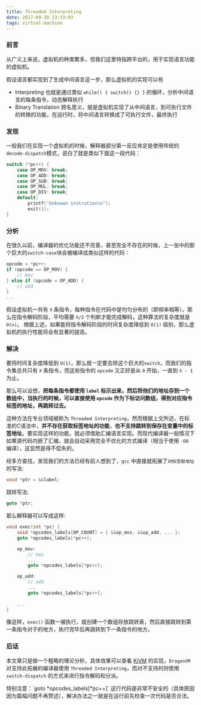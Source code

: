 ```yaml
---
title: Threaded Interpreting
date: 2017-09-30 23:33:03
tags: virtual-machine
---
```


### 前言
从广义上来说，虚拟机的种类繁多，但我们这里特指跨平台的，用于实现语言功能的虚拟机。

假设语言都实现到了生成中间语言这一步，那么虚拟机的实现可以有
* Interpreting
  也就是通过类似 `while() { switch() {} }` 的循环，分析中间语言的每条指令，动态解释执行  
* Binary Translation
  顾名思义，就是虚拟机实现了从中间语言，到可执行文件的转换的功能，在运行时，将中间语言转换成了可执行文件，最终执行

<!--more-->

### 发现
一般我们在实现一个虚拟机的时候，解释器部分第一反应肯定是使用传统的`decode-dispatch`模式，说白了就是类似下面这一段代码：
```c++
switch (*pc++) {
    case OP_MOV: break;
    case OP_ADD: break;
    case OP_SUB: break;
    case OP_MUL: break;
    case OP_DIV: break;
    default:
        printf("Unknown instrution\n");
        exit(1);
}
```

### 分析
在很久以前，编译器的优化功能还不完善，甚至完全不存在的时候，上一张中的那个巨大的`switch-case`块会被编译成类似这样的代码：
```c++
opcode = *pc++;
if (opcode == OP_MOV) { 
    // mov
} else if (opcode = OP_ADD) {
    // add
}
...
```
假设虚拟机一共有 `X` 条指令，每种指令在代码中是均匀分布的（即频率相等）。那么在指令解码阶段，平均需要 `X/2` 个判断才能完成解码，这种算法的复杂度就是 `O(n)`。
根据上述，如果能将指令解码阶段的时间复杂度降低到 `O(1)` 级别，那么虚拟机的执行性能将会有显著的提高。

### 解决
要将时间复杂度降低到 `O(1)`，那么就一定要去除这个巨大的`switch`，而我们的指令集总共只有 `X` 条指令，而这些指令的 `opcode` 又正好是从 `0` 开始，一直到 `X - 1`为止。

那么可以设想，**把每条指令都使用 `label` 标示出来，然后将他们的地址存到一个数组中，当执行的时候，可以直接使用 `opcode` 作为下标访问数组，得到对应指令标签的地址，再跳转过去。**

这种方法在专业领域被称为 `Threaded Interpreting`，然而根据上文所述，在标准的C语法中，**并不存在获取标签地址的功能**，**也不支持跳转到保存在变量中的标签地址**。要实现这样的功能，就必须借助汇编语言实现。而现代编译器一般情况下如果源代码内嵌了汇编，就会自动采用完全不优化的方式编译（相当于使用 `-O0` 编译），这显然是得不偿失的。 

经多方查找，发现我们的方法已经有前人想到了，`gcc` 中直接就拓展了`对标签取地址`的写法:
```c++
void *ptr = &&label;
```
跳转写法:
```c++
goto *ptr;
```

那么解释器可以写成这样:
```c++
void exec(int *pc) {
    void *opcodes_labels[OP_COUNT] = { &&op_mov, &&op_add, ... };
    goto *opcodes_labels[*pc++];

    op_mov:
        // mov
        ...
        goto *opcodes_labels[*pc++];

    op_add:
        // add
        ...
        goto *opcodes_labels[*pc++];
        
    ...
}
```
像这样，`exec()` 函数一被执行，就创建一个数组存放跳转表，然后直接跳转到第一条指令对于的地方，执行完毕后再跳转到下一条指令的地方。

### 后话
本文章只是做一个粗略的理论分析，具体效果可以查看 [KiVM](https://github.com/imkiva/KiVM) 的实现，`DragonVM` 对支持此拓展的编译器使用 `Threaded Interpreting`，而对不支持的则使用 `switch-dispatch` 的方式来进行指令解码和分派。

<div class="tip">
特别注意：`goto *opcodes_labels[*pc++]` 这行代码是非常不安全的（具体原因因为篇幅问题不再赘述），解决办法之一就是在运行前先检查一次代码是否合法。
</dic>
